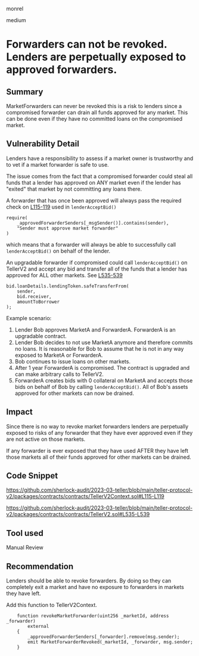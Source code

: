 monrel

medium

# Forwarders can not be revoked. Lenders are perpetually exposed to approved forwarders.

## Summary

MarketForwarders can never be revoked this is a risk to lenders since a compromised forwarder can drain all funds approved for any market. This can be done even if they have no committed loans on the compromised market.

## Vulnerability Detail

Lenders have a responsibility to assess if a market owner is trustworthy and to vet if a market forwarder is safe to use.

The issue comes from the fact that a compromised forwarder could steal all funds that a lender has approved on ANY market even if the lender has "exited" that market by not committing any loans there. 

A forwarder that has once been approved will always pass the required check on [L115-119](https://github.com/sherlock-audit/2023-03-teller/blob/main/teller-protocol-v2/packages/contracts/contracts/TellerV2Context.sol#L115-L119) used in `lenderAcceptBid()`

```solidity
require(
	_approvedForwarderSenders[_msgSender()].contains(sender),
	"Sender must approve market forwarder"
)
```

which means that a forwarder will always be able to successfully call  `lenderAcceptBid()` on behalf of the lender.

 An upgradable forwarder if compromised could call `lenderAcceptBid()` on TellerV2 and accept any bid and transfer all of the funds that a lender has approved for ALL other markets. See [L535-539](https://github.com/sherlock-audit/2023-03-teller/blob/main/teller-protocol-v2/packages/contracts/contracts/TellerV2.sol#L535-L539)

```solidity
bid.loanDetails.lendingToken.safeTransferFrom(
	sender,
	bid.receiver,
	amountToBorrower
);
```

Example scenario:

1. Lender Bob approves MarketA and ForwarderA. ForwarderA is an upgradable contract.
2. Lender Bob decides to not use MarketA anymore and therefore commits no loans. It is reasonable for Bob to assume that he is not in any way exposed to MarketA or ForwarderA.
3. Bob continues to issue loans on other markets.
4. After 1 year ForwarderA is compromised. The contract is upgraded and can make arbitrary calls to TellerV2.
5. ForwarderA creates bids with 0 collateral on MarketA and accepts those bids on behalf of Bob by calling `lenderAcceptBid()`. All of Bob's assets approved for other markets can now be drained.


## Impact

Since there is no way to revoke market forwarders lenders are perpetually exposed to risks of any forwarder that they have ever approved even if they are not active on those markets.

If any forwarder is ever exposed that they have used AFTER they have left those markets all of their funds approved for other markets can be drained.

## Code Snippet

https://github.com/sherlock-audit/2023-03-teller/blob/main/teller-protocol-v2/packages/contracts/contracts/TellerV2Context.sol#L115-L119

https://github.com/sherlock-audit/2023-03-teller/blob/main/teller-protocol-v2/packages/contracts/contracts/TellerV2.sol#L535-L539

## Tool used

Manual Review

## Recommendation
Lenders should be able to revoke forwarders. By doing so they can completely exit a market and have no exposure to forwarders in markets they have left.

Add this function to TellerV2Context.

```solidity
    function revokeMarketForwarder(uint256 _marketId, address _forwarder)
        external
    {
        _approvedForwarderSenders[_forwarder].remove(msg.sender);
        emit MarketForwarderRevoked(_marketId, _forwarder, msg.sender;
	}
```